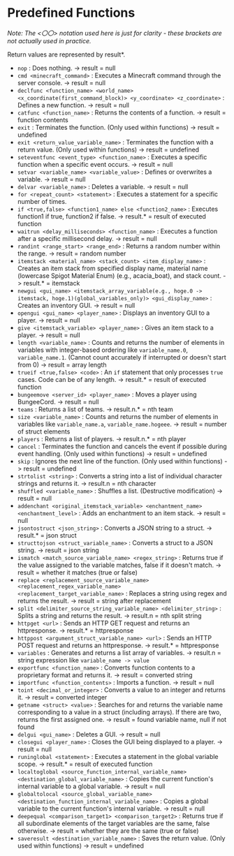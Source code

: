 # Predefined Functions

*Note: The \<〇〇\> notation used here is just for clarity - these brackets are not actually used in practice.*

Return values are represented by result*.

- `nop` : Does nothing. -> result = null
- `cmd <minecraft_command>` : Executes a Minecraft command through the server console. -> result = null
- `declfunc <function_name> <world_name> <x_coordinate(first_command_block)> <y_coordinate> <z_coordinate>` : Defines a new function. -> result = null
- `catfunc <function_name>` : Returns the contents of a function. -> result = function contents
- `exit` : Terminates the function. (Only used within functions) -> result = undefined
- `exit <return_value_variable_name>` : Terminates the function with a return value. (Only used within functions) -> result = undefined
- `seteventfunc <event_type> <function_name>` : Executes a specific function when a specific event occurs. -> result = null
- `setvar <variable_name> <variable_value>` : Defines or overwrites a variable. -> result = null
- `delvar <variable_name>` : Deletes a variable. -> result = null
- `for <repeat_count> <statement>` : Executes a statement for a specific number of times.
- `if <true,false> <function1_name> else <function2_name>` : Executes function1 if true, function2 if false. -> result.* = result of executed function
- `waitrun <delay_milliseconds> <function_name>` : Executes a function after a specific millisecond delay. -> result = null
- `randint <range_start> <range_end>` : Returns a random number within the range. -> result = random number
- `itemstack <material_name> <stack_count> <item_display_name>` : Creates an item stack from specified display name, material name (lowercase Spigot Material Enum) (e.g., acacia_boat), and stack count. -> result.* = itemstack
- `newgui <gui_name> <itemstack_array_variable(e.g., hoge.0 -> itemstack, hoge.1)(global_variables_only)> <gui_display_name>` : Creates an inventory GUI. -> result = null
- `opengui <gui_name> <player_name>` : Displays an inventory GUI to a player. -> result = null
- `give <itemstack_variable> <player_name>` : Gives an item stack to a player. -> result = null
- `length <variable_name>` : Counts and returns the number of elements in variables with integer-based ordering like `variable_name.0`, `variable_name.1`. (Cannot count accurately if interrupted or doesn't start from 0) -> result = array length
- `trueif <true,false> <code>` : An `if` statement that only processes `true` cases. Code can be of any length. -> result.* = result of executed function
- `bungeemove <server_id> <player_name>` : Moves a player using BungeeCord. -> result = null
- `teams` : Returns a list of teams. -> result.n.* = nth team
- `size <variable_name>` : Counts and returns the number of elements in variables like `variable_name.a`, `variable_name.hogeee`. -> result = number of struct elements
- `players` : Returns a list of players. -> result.n.* = nth player
- `cancel` : Terminates the function and cancels the event if possible during event handling. (Only used within functions) -> result = undefined
- `skip` : Ignores the next line of the function. (Only used within functions) -> result = undefined
- `strtolist <string>` : Converts a string into a list of individual character strings and returns it. -> result.n = nth character
- `shuffled <variable_name>` : Shuffles a list. (Destructive modification) -> result = null
- `addenchant <original_itemstack_variable> <enchantment_name> <enchantment_level>` : Adds an enchantment to an item stack. -> result = null
- `jsontostruct <json_string>` : Converts a JSON string to a struct. -> result.* = json struct
- `structtojson <struct_variable_name>` : Converts a struct to a JSON string. -> result = json string
- `ismatch <match_source_variable_name> <regex_string>` : Returns true if the value assigned to the variable matches, false if it doesn't match. -> result = whether it matches (true or false)
- `replace <replacement_source_variable_name> <replacement_regex_variable_name> <replacement_target_variable_name>` : Replaces a string using regex and returns the result. -> result = string after replacement
- `split <delimiter_source_string_variable_name> <delimiter_string>` : Splits a string and returns the result. -> result.n = nth split string
- `httpget <url>` : Sends an HTTP GET request and returns an httpresponse. -> result.* = httpresponse
- `httppost <argument_struct_variable_name> <url>` : Sends an HTTP POST request and returns an httpresponse. -> result.* = httpresponse
- `variables` : Generates and returns a list array of variables. -> result.n = string expression like `variable_name -> value`
- `exportfunc <function_name>` : Converts function contents to a proprietary format and returns it. -> result = converted string
- `importfunc <function_contents>` : Imports a function. -> result = null
- `toint <decimal_or_integer>` : Converts a value to an integer and returns it. -> result = converted integer
- `getname <struct> <value>` : Searches for and returns the variable name corresponding to a value in a struct (including arrays). If there are two, returns the first assigned one. -> result = found variable name, null if not found
- `delgui <gui_name>` : Deletes a GUI. -> result = null
- `closegui <player_name>` : Closes the GUI being displayed to a player. -> result = null
- `runinglobal <statement>` : Executes a statement in the global variable scope. -> result.* = result of executed function
- `localtoglobal <source_function_internal_variable_name> <destination_global_variable_name>` : Copies the current function's internal variable to a global variable. -> result = null
- `globaltolocal <source_global_variable_name> <destination_function_internal_variable_name>` : Copies a global variable to the current function's internal variable. -> result = null
- `deepequal <comparison_target1> <comparison_target2>` : Returns true if all subordinate elements of the target variables are the same, false otherwise. -> result = whether they are the same (true or false)
- `saveresult <destination_variable_name>` : Saves the return value. (Only used within functions) -> result = undefined